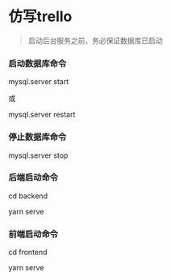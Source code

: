 # 仿写trello
> 启动后台服务之前，务必保证数据库已启动
### 启动数据库命令

mysql.server start

或

mysql.server restart

### 停止数据库命令

mysql.server stop

### 后端启动命令

cd backend

yarn serve

### 前端启动命令

cd frontend

yarn serve





